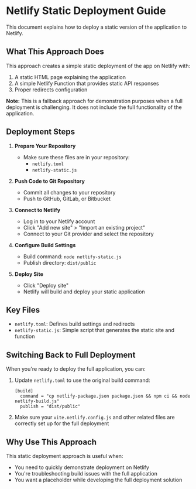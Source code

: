 # Netlify Static Deployment Guide

This document explains how to deploy a static version of the application to Netlify.

## What This Approach Does

This approach creates a simple static deployment of the app on Netlify with:

1. A static HTML page explaining the application
2. A simple Netlify Function that provides static API responses
3. Proper redirects configuration

**Note:** This is a fallback approach for demonstration purposes when a full deployment is challenging. It does not include the full functionality of the application.

## Deployment Steps

1. **Prepare Your Repository**
   - Make sure these files are in your repository:
     - `netlify.toml`
     - `netlify-static.js`

2. **Push Code to Git Repository**
   - Commit all changes to your repository
   - Push to GitHub, GitLab, or Bitbucket

3. **Connect to Netlify**
   - Log in to your Netlify account
   - Click "Add new site" > "Import an existing project"
   - Connect to your Git provider and select the repository

4. **Configure Build Settings**
   - Build command: `node netlify-static.js`
   - Publish directory: `dist/public`

5. **Deploy Site**
   - Click "Deploy site"
   - Netlify will build and deploy your static application

## Key Files

- `netlify.toml`: Defines build settings and redirects
- `netlify-static.js`: Simple script that generates the static site and function

## Switching Back to Full Deployment

When you're ready to deploy the full application, you can:

1. Update `netlify.toml` to use the original build command:
   ```
   [build]
     command = "cp netlify-package.json package.json && npm ci && node netlify-build.js"
     publish = "dist/public"
   ```

2. Make sure your `vite.netlify.config.js` and other related files are correctly set up for the full deployment

## Why Use This Approach

This static deployment approach is useful when:

- You need to quickly demonstrate deployment on Netlify
- You're troubleshooting build issues with the full application
- You want a placeholder while developing the full deployment solution